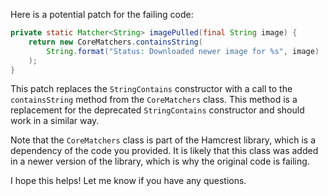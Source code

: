 Here is a potential patch for the failing code:

```java
private static Matcher<String> imagePulled(final String image) {
    return new CoreMatchers.containsString(
        String.format("Status: Downloaded newer image for %s", image)
    );
}
```

This patch replaces the `StringContains` constructor with a call to the `containsString` method from the `CoreMatchers` class. This method is a replacement for the deprecated `StringContains` constructor and should work in a similar way.

Note that the `CoreMatchers` class is part of the Hamcrest library, which is a dependency of the code you provided. It is likely that this class was added in a newer version of the library, which is why the original code is failing.

I hope this helps! Let me know if you have any questions.